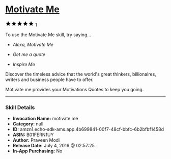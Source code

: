 # [Motivate Me](http://alexa.amazon.com/#skills/amzn1.echo-sdk-ams.app.4b699841-00f7-48cf-bbfc-6b2bfbf1458d)
![5 stars](../../images/ic_star_black_18dp_1x.png)![5 stars](../../images/ic_star_black_18dp_1x.png)![5 stars](../../images/ic_star_black_18dp_1x.png)![5 stars](../../images/ic_star_black_18dp_1x.png)![5 stars](../../images/ic_star_black_18dp_1x.png) 1

To use the Motivate Me skill, try saying...

* *Alexa, Motivate Me*

* *Get me a quote*

* *Inspire Me*

Discover the timeless advice that the world's great thinkers, billionaires, writers and business people have to offer. 

Motivate me provides your Motivations Quotes to keep you going.

***

### Skill Details

* **Invocation Name:** motivate me
* **Category:** null
* **ID:** amzn1.echo-sdk-ams.app.4b699841-00f7-48cf-bbfc-6b2bfbf1458d
* **ASIN:** B01FERN1UY
* **Author:** Praveen Modi
* **Release Date:** July 4, 2016 @ 02:57:25
* **In-App Purchasing:** No
